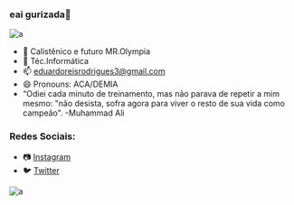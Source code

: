 ### eai gurizada👋
![a](https://viciados.net/wp-content/uploads/2020/11/berserk-30104.jpg)


 * 🔭 Calistênico e futuro MR.Olympia
 * 🌱 Téc.Informática
 * 📫 eduardoreisrodrigues3@gmail.com
 * 😄 Pronouns: ACA/DEMIA
 * “Odiei cada minuto de treinamento, mas não parava de repetir a mim mesmo: "não desista, sofra agora para viver o resto de sua vida como campeão". -Muhammad Ali
 
 ### Redes Sociais:
 * 📷 [Instagram](https://instagram.com/reis_duardo/)
 * 🐦 [Twitter](https://twitter.com/Duardo_Acordeon/)

 
 ![a](https://i.imgur.com/i3qlSIs.jpg)